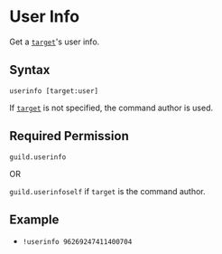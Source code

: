# User Info

Get a [`target`](../../../reference/object-types.md#user)'s user info.

## Syntax

`userinfo [target:user]`

If [`target`](../../../reference/object-types.md#user) is not specified, the command author is used.

## Required Permission

`guild.userinfo`

OR

`guild.userinfoself` if `target` is the command author.

## Example

- `!userinfo 96269247411400704`
